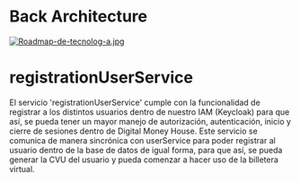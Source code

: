 # Back Architecture

[![Roadmap-de-tecnolog-a.jpg](https://i.postimg.cc/m2xyBDFC/Roadmap-de-tecnolog-a.jpg)](https://postimg.cc/qgL3Gpwv)

# registrationUserService
El servicio 'registrationUserService' cumple con la funcionalidad de registrar a los distintos usuarios dentro de nuestro IAM (Keycloak) para que así, se pueda tener un mayor manejo de autorización, autenticación, inicio y cierre de sesiones dentro de Digital Money House. Este servicio se comunica de manera sincrónica con userService para poder registrar al usuario dentro de la base de datos de igual forma, para que así, se pueda generar la CVU del usuario y pueda comenzar a hacer uso de la billetera virtual.
